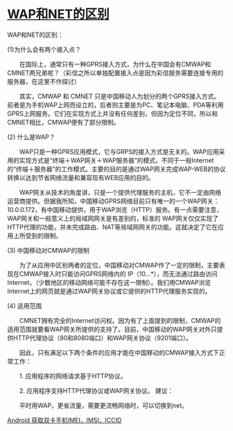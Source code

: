 # [WAP和NET的区别](https://zhidao.baidu.com/question/492585843796529852.html)

WAP和NET的区别：

(1)为什么会有两个接入点？

　　在国际上，通常只有一种GPRS接入方式，为什么在中国会有CMWAP和CMNET两兄弟呢？（彩信之所以单独配置接入点是因为彩信服务需要连接专用的服务器，在这里不作探讨）

　　其实，CMWAP 和 CMNET 只是中国移动人为划分的两个GPRS接入方式。前者是为手机WAP上网而设立的，后者则主要是为PC、笔记本电脑、PDA等利用GPRS上网服务。它们在实现方式上并没有任何差别，但因为定位不同，所以和CMNET相比，CMWAP便有了部分限制。

(2) 什么是WAP？

　　WAP只是一种GPRS应用模式，它与GRPS的接入方式是无关的。WAP应用采用的实现方式是“终端＋WAP网关＋WAP服务器”的模式，不同于一般Internet的“终端＋服务器”的工作模式。主要的目的是通过WAP网关完成WAP-WEB的协议转换以达到节省网络流量和兼容现有WEB应用的目的。

　　WAP网关从技术的角度讲，只是一个提供代理服务的主机，它不一定由网络运营商提供。但据我所知，中国移动GPRS网络目前只有唯一的一个WAP网关：10.0.0.172，有中国移动提供，用于WAP浏览（HTTP）服务。有一点需要注意，WAP网关和一般意义上的局域网网关是有差别的，标准的 WAP网关仅仅实现了HTTP代理的功能，并未完成路由、NAT等局域网网关的功能。这就决定了它在应用上所受到的限制。

(3) 中国移动对CMWAP的限制

　　为了从应用中区别两者的定位，中国移动对CMWAP作了一定的限制，主要表现在CMWAP接入时只能访问GPRS网络内的 IP（10.*.*.*），而无法通过路由访问Internet。（少数地区的移动网络可能不存在这一限制）。我们用CMWAP浏览Internet上的网页就是通过WAP网关协议或它提供的HTTP代理服务实现的。

(4) 适用范围

　　CMNET拥有完全的Internet访问权。因为有了上面提到的限制，CMWAP的适用范围就要看WAP网关所提供的支持了。目前，中国移动的WAP网关对外只提供HTTP代理协议（80和8080端口）和WAP网关协议（9201端口）。

　　因此，只有满足以下两个条件的应用才能在中国移动的CMWAP接入方式下正常工作：

　　1. 应用程序的网络请求基于HTTP协议。

　　2. 应用程序支持HTTP代理协议或WAP网关协议。
建议：

　　平时用WAP，更省流量，需要更流畅网络时，可以切换到net。

[Android 获取双卡手机IMEI，IMSI，ICCID](https://blog.csdn.net/niyingxunzong/article/details/77188040)